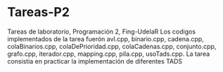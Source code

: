 # Tareas-P2
Tareas  de laboratorio, Programación 2, Fing-UdelaR
Los codigos implementados de la tarea fuerón avl.cpp, binario.cpp, cadena.cpp, colaBinarios.cpp, colaDePrioridad.cpp, colaCadenas.cpp, conjunto.cpp, grafo.cpp, iterador.cpp, mapping.cpp, pila.cpp, usoTads.cpp.
La tarea consistia en practicar la implementación de diferentes TADS

